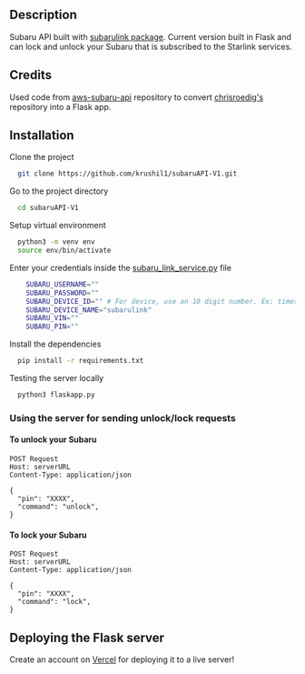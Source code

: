 
## Description

Subaru API built with [subarulink package](https://github.com/G-Two/subarulink). Current version built in Flask and can lock and unlock your Subaru that is subscribed to the Starlink services.

## Credits
Used code from [aws-subaru-api](https://github.com/chrisroedig/aws-subaru-api) repository to convert [chrisroedig's](https://github.com/chrisroedig) repository into a Flask app.

## Installation

Clone the project

```bash
  git clone https://github.com/krushil1/subaruAPI-V1.git
```

Go to the project directory

```bash
  cd subaruAPI-V1
```

Setup virtual environment

```bash
  python3 -m venv env
  source env/bin/activate
```

Enter your credentials inside the [subaru_link_service.py](https://github.com/krushil1/subaruAPI-V1/blob/main/subaru_link_service.py) file

```bash
    SUBARU_USERNAME=""
    SUBARU_PASSWORD=""
    SUBARU_DEVICE_ID="" # For device, use an 10 digit number. Ex: timestamp
    SUBARU_DEVICE_NAME="subarulink"
    SUBARU_VIN=""
    SUBARU_PIN=""
```


Install the dependencies

```bash
  pip install -r requirements.txt
```

Testing the server locally
```bash
  python3 flaskapp.py
```

### Using the server for sending unlock/lock requests

#### To unlock your Subaru
```
POST Request
Host: serverURL
Content-Type: application/json

{
  "pin": "XXXX",
  "command": "unlock",
}
```

#### To lock your Subaru
```
POST Request
Host: serverURL
Content-Type: application/json

{
  "pin": "XXXX",
  "command": "lock",
}
```

## Deploying the Flask server
Create an account on [Vercel](https://vercel.com/) for deploying it to a live server!